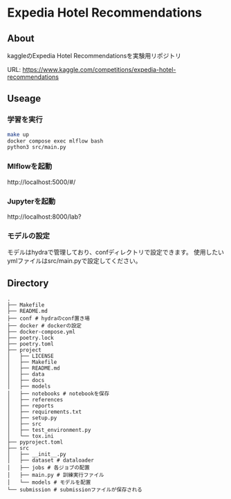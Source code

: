 # Expedia Hotel Recommendations

## About

kaggleのExpedia Hotel Recommendationsを実験用リポジトリ

URL: https://www.kaggle.com/competitions/expedia-hotel-recommendations

## Useage

### 学習を実行

```bash
make up
docker compose exec mlflow bash
python3 src/main.py
```

### Mlflowを起動

http://localhost:5000/#/

###  Jupyterを起動

http://localhost:8000/lab?

### モデルの設定

モデルはhydraで管理しており、confディレクトリで設定できます。
使用したいymlファイルはsrc/main.pyで設定してください。

## Directory

```
.
├── Makefile
├── README.md
├── conf # hydraのconf置き場
├── docker # dockerの設定
├── docker-compose.yml
├── poetry.lock
├── poetry.toml
├── project
│   ├── LICENSE
│   ├── Makefile
│   ├── README.md
│   ├── data
│   ├── docs
│   ├── models
│   ├── notebooks # notebookを保存
│   ├── references
│   ├── reports
│   ├── requirements.txt
│   ├── setup.py
│   ├── src
│   ├── test_environment.py
│   └── tox.ini
├── pyproject.toml
├── src
│   ├── __init__.py
│   ├── dataset # dataloader
│   ├── jobs # 各ジョブの配置
│   ├── main.py # 訓練実行ファイル
│   └── models # モデルを配置
└── submission # submissionファイルが保存される
```